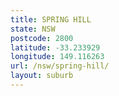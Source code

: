 ```yaml
---
title: SPRING HILL
state: NSW
postcode: 2800
latitude: -33.233929
longitude: 149.116263
url: /nsw/spring-hill/
layout: suburb
---
```


